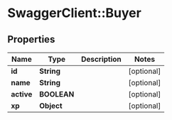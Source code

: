 # SwaggerClient::Buyer

## Properties
Name | Type | Description | Notes
------------ | ------------- | ------------- | -------------
**id** | **String** |  | [optional] 
**name** | **String** |  | [optional] 
**active** | **BOOLEAN** |  | [optional] 
**xp** | **Object** |  | [optional] 



